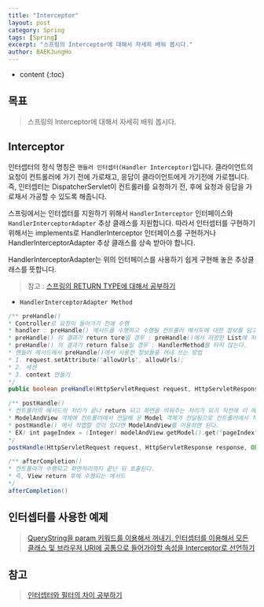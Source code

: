 ```yaml
---
title: "Interceptor"
layout: post
category: Spring
tags: [Spring]
excerpt: "스프링의 Interceptor에 대해서 자세히 배워 봅시다."
author: BAEKJungHo
---
```


* content
{:toc}

## 목표

  > 스프링의 Interceptor에 대해서 자세히 배워 봅시다.

## Interceptor

  인터셉터의 정식 명칭은 `핸들러 인터셉터(Handler Interceptor)`입니다. 클라이언트의 요청이 컨트롤러에 가기 전에 가로채고, 응답이 클라이언트에게 가기전에 가로챕니다. 즉, 인터셉터는 DispatcherServlet이 컨트롤러를 요청하기 전, 후에 요청과 응답을 가로채서 가공할 수 있도록 해줍니다.

  스프링에서는 인터셉터를 지원하기 위해서 `HandlerInterceptor` 인터페이스와 `HandlerInterceptorAdapter` 추상 클래스를 지원합니다. 따라서 인터셉터를 구현하기 위해서는 implements로 HandlerInterceptor 인터페이스를 구현하거나 HandlerInterceptorAdapter 추상 클래스를 상속 받아야 합니다.

  HandlerInterceptorAdapter는 위의 인터페이스를 사용하기 쉽게 구현해 놓은 추상클래스를 뜻합니다.

  > 참고 : [스프링의 RETURN TYPE에 대해서 공부하기](https://baekjungho.github.io/spring-modelandviewreturn/)

  - `HandlerInterceptorAdapter Method`

  ```java
/** preHandle()
* Controller로 요청이 들어가기 전에 수행
* handler : preHandle() 메서드를 수행하고 수행될 컨트롤러 메서드에 대한 정보를 담고 있다.
* preHandle() 의 결과가 return ture일 경우 : preHandle()에서 저장한 List에 저장된 참조 변수들을, HandlerMethod에서 받아서 쓸 수 있다.
* preHandle() 의 결과가 return false일 경우 : HandlerMethod를 타지 않는다.
* 핸들러 메서드에서 preHandle()에서 사용한 정보들을 꺼내 쓰는 방법
* 1. request.setAttribute("allowUrls", allowUrls);
* 2. 세션
* 3. context 만들기
*/
public boolean preHandle(HttpServletRequest request, HttpServletResponse response, Object handler)

/** postHandle()
* 컨트롤러의 메서드의 처리가 끝나 return 되고 화면을 띄워주는 처리가 되기 직전에 이 메서드가 수행
* ModelAndView 객체에 컨트롤러에서 전달해 온 Model 객체가 전달됨으로 컨트롤러에서 작업 후
* postHandle() 에서 작업할 것이 있다면 ModelAndView를 이용하면 된다.
* EX) int pageIndex = (Integer) modelAndView.getModel().get("pageIndex");
*/
postHandle(HttpServletRequest request, HttpServletResponse response, Object handler, ModelAndView modelAndView)

/** afterCompletion()
* 컨트롤러가 수행되고 화면처리까지 끝난 뒤 호출된다.
* 즉, View return 후에 수행되는 메서드
*/
afterCompletion()
  ```

## 인터셉터를 사용한 예제

  > [QueryString을 param 키워드를 이용해서 꺼내기, 인터셉터를 이용해서 모든 클래스 및 브라우저 URI에 공통으로 들어가야할 속성을 Interceptor로 선언하기](https://baekjungho.github.io/spring-querystring/)

## 참고

  > [인터셉터와 필터의 차이 공부하기](https://baekjungho.github.io/spring-interceptorfilter/)
